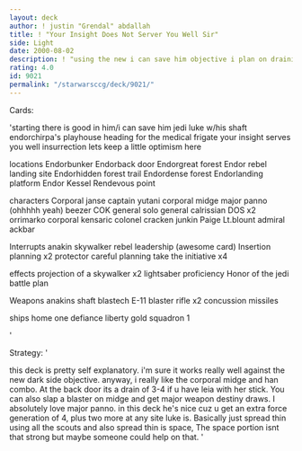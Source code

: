 ```yaml
---
layout: deck
author: ! justin "Grendal" abdallah
title: ! "Your Insight Does Not Server You Well Sir"
side: Light
date: 2000-08-02
description: ! "using the new i can save him objective i plan on draining the life away from opponent with scouts and using the objective to its full advantage."
rating: 4.0
id: 9021
permalink: "/starwarsccg/deck/9021/"
---
```

Cards: 

'starting
there is good in him/i can save him
jedi luke w/his shaft
endorchirpa's playhouse
heading for the medical frigate
your insight serves you well
insurrection
lets keep a little optimism here

locations
Endorbunker
Endorback door
Endorgreat forest
Endor rebel landing site
Endorhidden forest trail
Endordense forest
Endorlanding platform
Endor
Kessel
Rendevous point

characters
Corporal janse
captain yutani
corporal midge
major panno (ohhhhh yeah)
beezer
COK
general solo
general calrissian
DOS x2
orrimarko
corporal kensaric
colonel cracken
junkin
Paige
Lt.blount
admiral ackbar

Interrupts
anakin skywalker
rebel leadership (awesome card)
Insertion planning x2
protector
careful planning
take the initiative x4

effects
projection of a skywalker x2
lightsaber proficiency
Honor of the jedi
battle plan

Weapons
anakins shaft
blastech E-11 blaster rifle x2
concussion missiles

ships
home one
defiance
liberty
gold squadron 1

'

Strategy: '

this deck is pretty self explanatory.  i'm sure it works really well against the new dark side objective.	anyway, i really like the corporal midge and han combo.  At the back door its a drain of 3-4 if u have leia with her stick.  You can also slap a blaster on midge and get major weapon destiny draws.  I absolutely love major panno.  in this deck he's nice cuz u get an extra force generation of 4, plus two more at any site luke is.  Basically just spread thin using all the scouts and also spread thin is space, The space portion isnt that strong but maybe someone could help on that.  '
